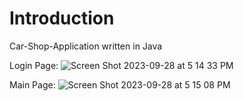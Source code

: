 # Introduction
Car-Shop-Application written in Java

Login Page:
![Screen Shot 2023-09-28 at 5 14 33 PM](https://github.com/longleDevops/Car-Shop-Application/assets/137044122/98c1e16b-6dd4-4663-8abc-043ab8124057)

Main Page:
![Screen Shot 2023-09-28 at 5 15 08 PM](https://github.com/longleDevops/Car-Shop-Application/assets/137044122/3ad9df17-39f6-440e-9749-8e35d510a182)

